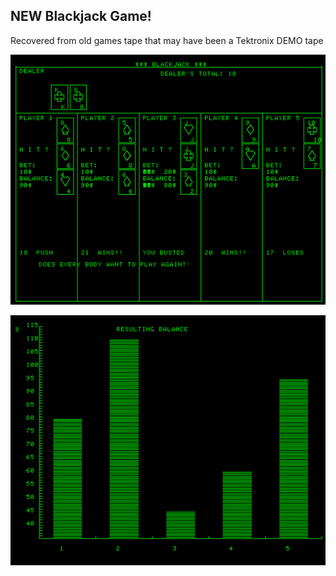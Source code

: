 NEW Blackjack Game!
------------
Recovered from old games tape that may have been a Tektronix DEMO tape

![Blackjack](./Screenshots/Blackjack.png)

![Blackjack results graph](./Screenshots/Blackjack%20Results%20Graph.png)



